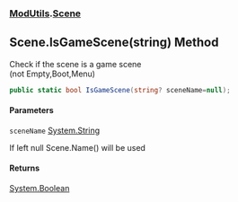### [ModUtils](ModUtils.md 'ModUtils').[Scene](ModUtils.Scene.md 'ModUtils.Scene')

## Scene.IsGameScene(string) Method

Check if the scene is a game scene  
(not Empty,Boot,Menu)

```csharp
public static bool IsGameScene(string? sceneName=null);
```
#### Parameters

<a name='ModUtils.Scene.IsGameScene(string).sceneName'></a>

`sceneName` [System.String](https://docs.microsoft.com/en-us/dotnet/api/System.String 'System.String')

If left null Scene.Name() will be used

#### Returns
[System.Boolean](https://docs.microsoft.com/en-us/dotnet/api/System.Boolean 'System.Boolean')